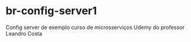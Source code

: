 # br-config-server1
Config server de exemplo curso de microsserviços Udemy do professor Leandro Costa
